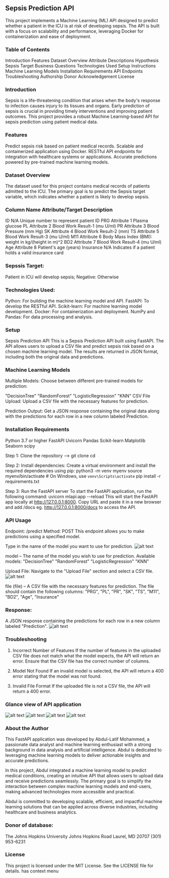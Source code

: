 ## Sepsis Prediction API
This project implements a Machine Learning (ML) API designed to predict whether a patient in the ICU is at risk of developing sepsis. The API is built with a focus on scalability and performance, leveraging Docker for containerization and ease of deployment.
 
### Table of Contents
Introduction
Features
Dataset Overview
Attribute Descriptions
Hypothesis
Sepsis Target
Business Questions
Technologies Used
Setup Instructions
Machine Learning Models
Installation Requirements
API Endpoints
Troubleshooting
Authorship
Donor Acknowledgement
License
 
 

 
### Introduction
Sepsis is a life-threatening condition that arises when the body's response to infection causes injury to its tissues and organs. Early prediction of sepsis is crucial in providing timely interventions and improving patient outcomes. This project provides a robust Machine Learning-based API for sepsis prediction using patient medical data.
 
### Features
Predict sepsis risk based on patient medical records.
Scalable and containerized application using Docker.
RESTful API endpoints for integration with healthcare systems or applications.
Accurate predictions powered by pre-trained machine learning models.
 
### Dataset Overview
The dataset used for this project contains medical records of patients admitted to the ICU. The primary goal is to predict the Sepsis target variable, which indicates whether a patient is likely to develop sepsis.

### Column Name Attribute/Target    Description
ID  N/A Unique number to represent patient ID
PRG Attribute 1 Plasma glucose
PL  Attribute 2 Blood Work Result-1 (mu U/ml)
PR  Attribute 3 Blood Pressure (mm Hg)
SK  Attribute 4 Blood Work Result-2 (mm)
TS  Attribute 5 Blood Work Result-3 (mu U/ml)
M11 Attribute 6 Body Mass Index (BMI): weight in kg/(height in m)^2
BD2 Attribute 7 Blood Work Result-4 (mu U/ml)
Age Attribute 8 Patient's age (years)
Insurance   N/A Indicates if a patient holds a valid insurance card


### Sepssis Target:
Patient in ICU will develop sepsis; Negative: Otherwise
 
### Technologies Used:
Python: For building the machine learning model and API.
FastAPI: To develop the RESTful API.
Scikit-learn: For machine learning model development.
Docker: For containerization and deployment.
NumPy and Pandas: For data processing and analysis.
 
### Setup
Sepsis Prediction API
This is a Sepsis Prediction API built using FastAPI. The API allows users to upload a CSV file and predict sepsis risk based on a chosen machine learning model. The results are returned in JSON format, including both the original data and predictions.
 
### Machine Learning Models
Multiple Models: Choose between different pre-trained models for prediction:
 
"DecisionTree"
"RandomForest"
"LogisticRegression"
"KNN"
CSV File Upload: Upload a CSV file with the necessary features for prediction.
 
Prediction Output: Get a JSON response containing the original data along with the predictions for each row in a new column labeled Prediction.
 
### Installation Requirements
Python 3.7 or higher
FastAPI
Uvicorn
Pandas
Scikit-learn
Matplotlib
Seaborn
scipy
 

Step 1: Clone the repository -->
git clone <repository-url>
cd <repository-directory>
 
Step 2: Install dependencies:
Create a virtual environment and install the required dependencies using pip:
python3 -m venv myenv
source myenv/bin/activate  # On Windows, use `venv\Scripts\activate`
pip install -r requirements.txt

Step 3: Run the FastAPI server
To start the FastAPI application, run the following command:
uvicorn mlapi:app --reload
This will start the FastAPI app locally at http://127.0.0.1:8000.
Copy URL and paste it in a new browser and add /docs eg. http://127.0.0.1:8000/docs to  access the API.
 
### API Usage
Endpoint: /predict
Method: POST
This endpoint allows you to make predictions using a specified model.
 
Type in the name of the model you want to use for prediction.
 ![alt text](<Screenshot 2024-12-07 at 02.16.51.png>)

model – The name of the model you wish to use for prediction. 
Available models:
"DecisionTree"
"RandomForest"
"LogisticRegression"
"KNN"
 
Upload File:
Navigate to the "Upload File" section and select a CSV file.
![alt text](<Screenshot 2024-12-07 at 02.38.21.png>)
 
file (file) – A CSV file with the necessary features for prediction. The file should contain the following columns:
"PRG", "PL", "PR", "SK", "TS", "M11", "BD2", "Age", "Insurance"
 
### Response:
A JSON response containing the predictions for each row in a new column labeled "Prediction".
 ![alt text](<Screenshot 2024-12-07 at 02.17.02.png>)
 
 
### Troubleshooting
1. Incorrect Number of Features
If the number of features in the uploaded CSV file does not match what the model expects, the API will return an error. Ensure that the CSV file has the correct number of columns.
 
2. Model Not Found
If an invalid model is selected, the API will return a 400 error stating that the model was not found.
 
3. Invalid File Format
If the uploaded file is not a CSV file, the API will return a 400 error.
 
### Glance view of API application
 ![alt text](<Screenshot 2024-12-07 at 02.16.51.png>) ![alt text](<Screenshot 2024-12-07 at 02.17.02.png>) ![alt text](<Screenshot 2024-12-07 at 02.17.23.png>) ![alt text](<Screenshot 2024-12-07 at 02.17.30.png>)
 


### About the Author
This FastAPI application was developed by Abdul-Latif Mohammed, a passionate data analyst and machine learning enthusiast with a strong background in data analysis and artificial intelligence. Abdul is dedicated to leveraging machine learning models to deliver actionable insights and accurate predictions.


In this project, Abdul integrated a machine learning model to predict medical conditions, creating an intuitive API that allows users to upload data and receive predictions seamlessly. The primary goal is to simplify the interaction between complex machine learning models and end-users, making advanced technologies more accessible and practical.
 
Abdul is committed to developing scalable, efficient, and impactful machine learning solutions that can be applied across diverse
industries, including healthcare and business analytics.
 
 
### Donor of database:
The Johns Hopkins University
Johns Hopkins Road
Laurel, MD 20707
(301) 953-6231
 
 
 
### License
This project is licensed under the MIT License. See the LICENSE file for details.
has context menu
